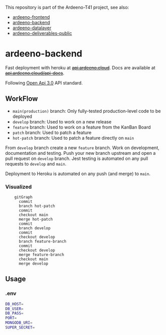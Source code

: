 This repository is part of the Ardeeno-T41 project, see also:
- [ardeeno-frontend](https://github.com/amanfucci/ardeeno-frontend)
- [ardeeno-backend](https://github.com/amanfucci/ardeeno-backend)
- [ardeeno-datalayer](https://github.com/amanfucci/ardeeno-datalayer)
- [ardeeno-deliverables-public](https://github.com/amanfucci/ardeeno-datalayer)


# ardeeno-backend
Fast deployment with heroku at ~~[api.ardeeno.cloud]()~~. Docs are available at ~~[api.ardeeno.cloud/api-docs]()~~.

Following [Open Api 3.0](https://swagger.io/specification/) API standard.

## WorkFlow
- `main(production)` branch: Only fully-tested production-level code to be deployed
- `develop` branch: Used to work on a new release
- `feature` branch: Used to work on a feature from the KanBan Board
- `patch` branch: Used to patch a feature
- `hot-patch` branch: Used to patch a feature directly on `main`

From `develop` branch create a new `feature` branch. Work on development, documentation and testing. Push your new branch upstream and open a pull request on `develop` branch. Jest testing is automated on any pull requests to `develop` and `main`.

Deployment to Heroku is automated on any push (and merge) to `main`.

### Visualized
```mermaid
    gitGraph
      commit
      branch hot-patch
      commit
      checkout main
      merge hot-patch
      commit
      branch develop
      commit
      checkout develop
      branch feature-branch
      commit
      checkout develop
      merge feature-branch
      checkout main
      merge develop
```

## Usage

### .env
```bash
DB_HOST=
DB_USER=
DB_PASS=
PORT=
MONGODB_URI=
SUPER_SECRET=
```